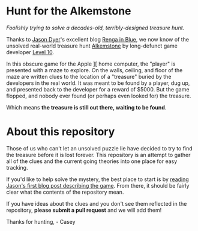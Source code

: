 # Hunt for the Alkemstone
_Foolishly trying to solve a decades-old, terribly-designed treasure hunt_.

Thanks to [Jason Dyer](https://twitter.com/jdyer)'s excellent blog [Renga in Blue](https://bluerenga.blog/), we now know of the unsolved real-world treasure hunt [Alkemstone](https://bluerenga.blog/tag/alkemstone/?order=ASC) by long-defunct game developer [Level 10](https://www.mobygames.com/company/level-10).

In this obscure game for the Apple \]\[ home computer, the "player" is presented with a maze to explore.  On the walls, ceiling, and floor of the maze are written clues to the location of a "treasure" buried by the developers in the real world.  It was meant to be found by a player, dug up, and presented back to the developer for a reward of $5000.  But the game flopped, and nobody ever found (or perhaps even looked for) the treasure.

Which means __the treasure is still out there, waiting to be found__.

# About this repository

Those of us who can't let an unsolved puzzle lie have decided to try to find the treasure before it is lost forever.  This repository is an attempt to gather all of the clues and the current going theories into one place for easy tracking.

If you'd like to help solve the mystery, the best place to start is by [reading Jason's first blog post describing the game](https://bluerenga.blog/2020/02/05/alkemstone-1980/).  From there, it should be fairly clear what the contents of the repository mean.

If you have ideas about the clues and you don't see them reflected in the repository, __please submit a pull request__ and we will add them!

Thanks for hunting,
\- Casey
